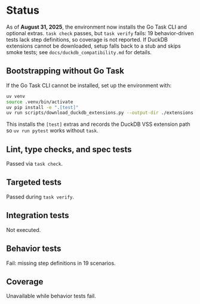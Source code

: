 # Status

As of **August 31, 2025**, the environment now installs the Go Task CLI and
optional extras. `task check` passes, but `task verify` fails: 19
behavior-driven tests lack step definitions, so coverage is not reported.
If DuckDB extensions cannot be downloaded, setup falls back to a stub and
skips smoke tests; see `docs/duckdb_compatibility.md` for details.

## Bootstrapping without Go Task

If the Go Task CLI cannot be installed, set up the environment with:

```bash
uv venv
source .venv/bin/activate
uv pip install -e ".[test]"
uv run scripts/download_duckdb_extensions.py --output-dir ./extensions
```

This installs the `[test]` extras and records the DuckDB VSS extension path so
`uv run pytest` works without `task`.

## Lint, type checks, and spec tests
Passed via `task check`.

## Targeted tests
Passed during `task verify`.

## Integration tests
Not executed.

## Behavior tests
Fail: missing step definitions in 19 scenarios.

## Coverage
Unavailable while behavior tests fail.
